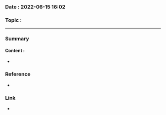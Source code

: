 ### Date : 2022-06-15 16:02

### Topic : 
---
### Summary
> 

#### Content :
- 

### Reference
- 

### Link
-
